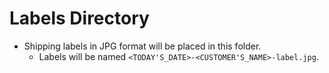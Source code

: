 # Labels Directory  
* Shipping labels in JPG format will be placed in this folder. 
    * Labels will be named `<TODAY'S_DATE>-<CUSTOMER'S_NAME>-label.jpg`.